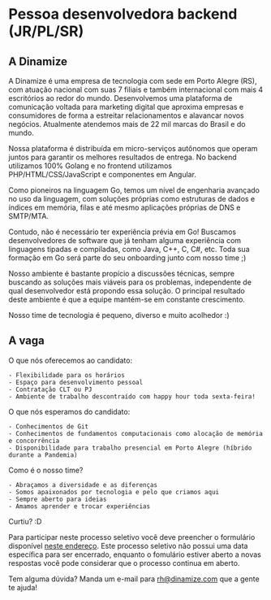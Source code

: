 # Pessoa desenvolvedora backend (JR/PL/SR)

## A Dinamize

A Dinamize é uma empresa de tecnologia com sede em Porto Alegre (RS), 
com atuação nacional com suas 7 filiais e também internacional com mais 4 
escritórios ao redor do mundo. Desenvolvemos uma plataforma de comunicação 
voltada para marketing digital que aproxima empresas e consumidores de forma 
a estreitar relacionamentos e alavancar novos negócios. Atualmente atendemos mais
de 22 mil marcas do Brasil e do mundo.

Nossa plataforma é distribuída em micro-serviços autônomos que operam juntos para 
garantir os melhores resultados de entrega. No backend utilizamos 100% Golang e no 
frontend utilizamos PHP/HTML/CSS/JavaScript e componentes em Angular. 

Como pioneiros na linguagem Go, temos um nível de engenharia avançado no uso da 
linguagem, com soluções próprias como estruturas de dados e índices em memória,
filas e até mesmo aplicações próprias de DNS e SMTP/MTA.

Contudo, não é necessário ter experiência prévia em Go! Buscamos desenvolvedores de
software que já tenham alguma experiência com linguagens tipadas e compiladas, como
Java, C++, C, C#, etc. Toda sua formação em Go será parte do seu onboarding junto com
nosso time ;)

Nosso ambiente é bastante propício a discussões técnicas, sempre buscando as
soluções mais viáveis para os problemas, independente de qual desenvolvedor
está propondo essa solução. O principal resultado deste ambiente é que a
equipe mantém-se em constante crescimento.

Nosso time de tecnologia é pequeno, diverso e muito acolhedor :)

## A vaga

O que nós oferecemos ao candidato:

    - Flexibilidade para os horários
    - Espaço para desenvolvimento pessoal
    - Contratação CLT ou PJ
    - Ambiente de trabalho descontraído com happy hour toda sexta-feira!

O que nós esperamos do candidato:

    - Conhecimentos de Git
    - Conhecimentos de fundamentos computacionais como alocação de memória e concorrência
    - Disponibilidade para trabalho presencial em Porto Alegre (híbrido durante a Pandemia)
    
Como é o nosso time?

    - Abraçamos a diversidade e as diferenças
    - Somos apaixonados por tecnologia e pelo que criamos aqui
    - Sempre aberto para ideias
    - Amamos aprender e trocar experiências
    
Curtiu? :D

Para participar neste processo seletivo você deve preencher o formulário
disponível [neste endereço](https://forms.gle/idP18sEwMEesFDqw9). Este processo
seletivo não possui uma data específica para ser encerrado, enquanto o
fomulário estiver aberto a novas respostas você pode considerar que o processo
continua em aberto.

Tem alguma dúvida? Manda um e-mail para rh@dinamize.com que a gente te ajuda!
